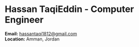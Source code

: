 # Hassan TaqiEddin - Computer Engineer

**Email:** [hassantaqi1812@gmail.com](mailto:hassantaqi1812@gmail.com)  
**Location:** Amman, Jordan








